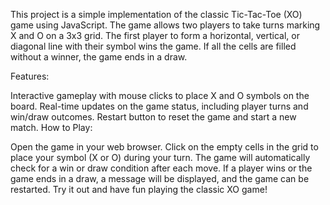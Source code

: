 This project is a simple implementation of the classic Tic-Tac-Toe (XO) game using JavaScript. The game allows two players to take turns marking X and O on a 3x3 grid. The first player to form a horizontal, vertical, or diagonal line with their symbol wins the game. If all the cells are filled without a winner, the game ends in a draw.

Features:

Interactive gameplay with mouse clicks to place X and O symbols on the board.
Real-time updates on the game status, including player turns and win/draw outcomes.
Restart button to reset the game and start a new match.
How to Play:

Open the game in your web browser.
Click on the empty cells in the grid to place your symbol (X or O) during your turn.
The game will automatically check for a win or draw condition after each move.
If a player wins or the game ends in a draw, a message will be displayed, and the game can be restarted.
Try it out and have fun playing the classic XO game!
